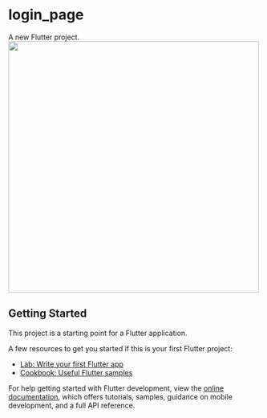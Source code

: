 # login_page

A new Flutter project.
<img src= https://github.com/gopikarp/login-page-sample-/assets/100861026/922b6fa7-b335-4636-bd17-c834d3b5b3e9 height="500"> 


## Getting Started

This project is a starting point for a Flutter application.

A few resources to get you started if this is your first Flutter project:

- [Lab: Write your first Flutter app](https://docs.flutter.dev/get-started/codelab)
- [Cookbook: Useful Flutter samples](https://docs.flutter.dev/cookbook)

For help getting started with Flutter development, view the
[online documentation](https://docs.flutter.dev/), which offers tutorials,
samples, guidance on mobile development, and a full API reference.
